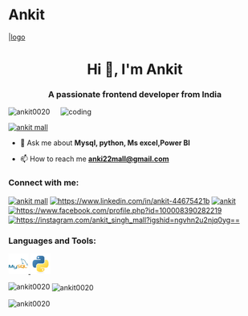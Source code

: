 # Ankit
|[logo](https://github.com/ankit0020/Ankit/blob/main/Ankit1git.png)
<h1 align="center">Hi 👋, I'm Ankit</h1>
<h3 align="center">A passionate frontend developer from India</h3>


<img align="right" alt="coding" width="400" src="https://www.google.com/url?sa=i&url=https%3A%2F%2Fgiphy.com%2Fexplore%2Fprogramming&psig=AOvVaw3vVnIG3HFNLG_lDdvvLv4P&ust=1696092865159000&source=images&cd=vfe&opi=89978449&ved=0CBEQjRxqFwoTCMCehLmk0IEDFQAAAAAdAAAAABAk">


<p align="left"> <img src="https://komarev.com/ghpvc/?username=ankit0020&label=Profile%20views&color=0e75b6&style=flat" alt="ankit0020" /> </p>

<p align="left"> <a href="https://twitter.com/ankit mall" target="blank"><img src="https://img.shields.io/twitter/follow/ankit mall?logo=twitter&style=for-the-badge" alt="ankit mall" /></a> </p>

- 💬 Ask me about **Mysql, python, Ms excel,Power BI**

- 📫 How to reach me **anki22mall@gmail.com**

<h3 align="left">Connect with me:</h3>
<p align="left">
<a href="https://twitter.com/ankit mall" target="blank"><img align="center" src="https://raw.githubusercontent.com/rahuldkjain/github-profile-readme-generator/master/src/images/icons/Social/twitter.svg" alt="ankit mall" height="30" width="40" /></a>
<a href="https://linkedin.com/in/https://www.linkedin.com/in/ankit-44675421b" target="blank"><img align="center" src="https://raw.githubusercontent.com/rahuldkjain/github-profile-readme-generator/master/src/images/icons/Social/linked-in-alt.svg" alt="https://www.linkedin.com/in/ankit-44675421b" height="30" width="40" /></a>
<a href="https://kaggle.com/ankit" target="blank"><img align="center" src="https://raw.githubusercontent.com/rahuldkjain/github-profile-readme-generator/master/src/images/icons/Social/kaggle.svg" alt="ankit" height="30" width="40" /></a>
<a href="https://fb.com/https://www.facebook.com/profile.php?id=100008390282219" target="blank"><img align="center" src="https://raw.githubusercontent.com/rahuldkjain/github-profile-readme-generator/master/src/images/icons/Social/facebook.svg" alt="https://www.facebook.com/profile.php?id=100008390282219" height="30" width="40" /></a>
<a href="https://instagram.com/https://instagram.com/ankit_singh_mall?igshid=ngvhn2u2njq0yg==" target="blank"><img align="center" src="https://raw.githubusercontent.com/rahuldkjain/github-profile-readme-generator/master/src/images/icons/Social/instagram.svg" alt="https://instagram.com/ankit_singh_mall?igshid=ngvhn2u2njq0yg==" height="30" width="40" /></a>
</p>

<h3 align="left">Languages and Tools:</h3>
<p align="left"> <a href="https://www.mysql.com/" target="_blank" rel="noreferrer"> <img src="https://raw.githubusercontent.com/devicons/devicon/master/icons/mysql/mysql-original-wordmark.svg" alt="mysql" width="40" height="40"/> </a> <a href="https://www.python.org" target="_blank" rel="noreferrer"> <img src="https://raw.githubusercontent.com/devicons/devicon/master/icons/python/python-original.svg" alt="python" width="40" height="40"/> </a> </p>

<p><img align="left" src="https://github-readme-stats.vercel.app/api/top-langs?username=ankit0020&show_icons=true&locale=en&layout=compact" alt="ankit0020" /></p>

<p>&nbsp;<img align="center" src="https://github-readme-stats.vercel.app/api?username=ankit0020&show_icons=true&locale=en" alt="ankit0020" /></p>

<p><img align="center" src="https://github-readme-streak-stats.herokuapp.com/?user=ankit0020&" alt="ankit0020" /></p>
